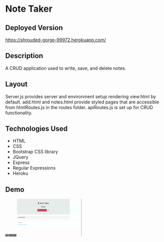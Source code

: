 # Note Taker

## Deployed Version

https://shrouded-gorge-99972.herokuapp.com/

## Description

A CRUD application used to write, save, and delete notes.

## Layout

Server.js provides server and environment setup rendering view.html by default. add.html and notes.html provide styled pages that are accessible from htmlRoutes.js in the routes folder. apiRoutes.js is set up for CRUD functionality.

## Technologies Used

- HTML
- CSS
- Bootstrap CSS library
- JQuery
- Express
- Regular Expressions
- Heroku
 
 ## Demo

 <img src="./assets/noteTaker.gif"/>